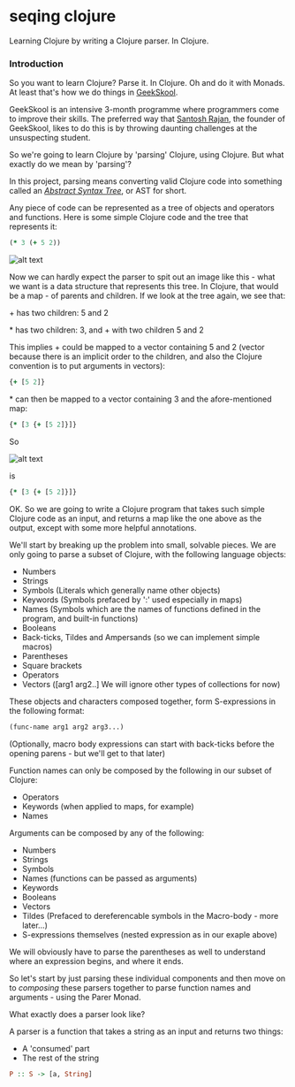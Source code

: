 # seqing clojure
Learning Clojure by writing a Clojure parser. In Clojure.

### Introduction ###

So you want to learn Clojure? Parse it. In Clojure. Oh and do it with Monads. At least that's how we do things in [GeekSkool][]. 

[GeekSkool]: http://geekskool.com

GeekSkool is an intensive 3-month programme where programmers come to improve their skills. The preferred way that [Santosh Rajan][], the founder of GeekSkool, likes to do this is by throwing daunting challenges at the unsuspecting student. 

[Santosh Rajan]: https://twitter.com/santoshrajan

So we're going to learn Clojure by 'parsing' Clojure, using Clojure. But what exactly do we mean by 'parsing'? 

In this project, parsing means converting valid Clojure code into something called an *[Abstract Syntax Tree][]*, or AST for short.

[Abstract Syntax Tree]: https://en.wikipedia.org/wiki/Abstract_syntax_tree

Any piece of code can be represented as a tree of objects and operators and functions. Here is some simple Clojure code and the tree that represents it:

```clojure
(* 3 (+ 5 2))
```
![alt text][ast]

[ast]: http://www.codeproject.com/KB/recipes/sota_expression_evaluator/simplified_ast.png

Now we can hardly expect the parser to spit out an image like this - what we want is a data structure that represents this tree. In Clojure, that would be a map - of parents and children. If we look at the tree again, 
we see that:

\+ has two children: 5 and 2

\* has two children: 3, and \+ with two children 5 and 2

This implies \+ could be mapped to a vector containing 5 and 2 (vector because there is an implicit order to the children, and also the Clojure convention is to put arguments in vectors): 

```clojure
{+ [5 2]}
```

\* can then be mapped to a vector containing 3 and the afore-mentioned map: 

```clojure
{* [3 {+ [5 2]}]}
```

So 

![alt text][ast]

[ast]: http://www.codeproject.com/KB/recipes/sota_expression_evaluator/simplified_ast.png

is

```clojure
{* [3 {+ [5 2]}]}
```

OK. So we are going to write a Clojure program that takes such simple Clojure code as an input, and returns a map like the one above as the output, except with some more helpful annotations. 

We'll start by breaking up the problem into small, solvable pieces. We are only going to parse a subset of Clojure, with the following language objects:

* Numbers
* Strings
* Symbols (Literals which generally name other objects)
* Keywords (Symbols prefaced by ':' used especially in maps)
* Names (Symbols which are the names of functions defined in the program, and built-in functions)
* Booleans
* Back-ticks, Tildes and Ampersands (so we can implement simple macros)
* Parentheses
* Square brackets
* Operators
* Vectors ([arg1 arg2..] We will ignore other types of collections for now)

These objects and characters composed together, form S-expressions in the following format:

```clojure
(func-name arg1 arg2 arg3...)
```
(Optionally, macro body expressions can start with back-ticks before the opening parens - but we'll get to that later)

Function names can only be composed by the following in our subset of Clojure:

* Operators
* Keywords (when applied to maps, for example)
* Names 

Arguments can be composed by any of the following: 

* Numbers
* Strings
* Symbols
* Names (functions can be passed as arguments)
* Keywords
* Booleans
* Vectors 
* Tildes (Prefaced to dereferencable symbols in the Macro-body - more later...)
* S-expressions themselves (nested expression as in our exaple above)

We will obviously have to parse the parentheses as well to understand where an expression begins, and where it ends.

So let's start by just parsing these individual components and then move on to *composing* these parsers together to parse function names and arguments - using the Parer Monad.

What exactly does a parser look like?

A parser is a function that takes a string as an input and returns two things:

* A 'consumed' part
* The rest of the string

```haskell
P :: S -> [a, String]
```



